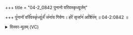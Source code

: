 +++
title = "04-2_0842 पुनानो वरिवस्कृध्यूर्जम्"

+++
पु꣣नानो꣡ वरि꣢꣯वस्कृ꣣ध्यू꣢र्जं꣣ ज꣡ना꣢य गिर्वणः। ह꣡रे꣢ सृजा꣣न꣢ आ꣣शि꣡र꣢म् ॥ 04-2:0842 ॥

<details><summary>विस्वर-मूलम् (VC)</summary>

पुनानो वरिवस्कृध्यूर्जं जनाय गिर्वणः । हरे सृजान आशिरम् ॥८४२॥
</details>